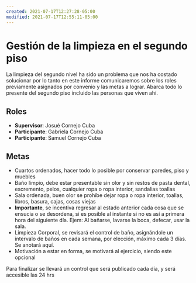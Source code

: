 ```yaml
---
created: 2021-07-17T12:27:28-05:00
modified: 2021-07-17T12:55:11-05:00
---
```


# Gestión de la limpieza en el segundo piso

La limpieza del segundo nivel ha sido un problema que nos ha costado solucionar por lo tanto en este informe comunicaremos sobre los roles previamente asignados por convenio y las metas a lograr. Abarca todo lo presente del segundo piso incluido las personas que viven ahí.

## Roles
- **Supervisor**: Josué Cornejo Cuba
- **Participante**: Gabriela Cornejo Cuba
- **Participante**: Samuel Cornejo Cuba

## Metas
- Cuartos ordenados, hacer todo lo posible por conservar paredes, piso y muebles
- Baño limpio, debe estar presentable sin olor y sin restos de pasta dental, escremento, pelos, cualquier ropa o ropa interior, sandalias toallas
- Sala ordenada, buen olor se prohíbe dejar ropa o ropa interior, toallas, libros, basura, cajas, cosas viejas
- **Importante**, se incentiva regresar al estado anterior cada cosa que se ensucia o se desordena, si es posible al instante si no es así a primera hora del siguiente día. Ejem: Al bañarse, lavarse la boca, defecar, usar la sala.
- Limpieza Corporal, se revisará el control de baño, asignándole un intervalo de baños en cada semana, por elección,  máximo cada 3 días. Se anotará aquí.
- Motivación a estar en forma, se motivará al ejercicio, siendo este opcional

Para finalizar se llevará un control que será publicado cada día, y será accesible las 24 hrs
<!--stackedit_data:
eyJoaXN0b3J5IjpbLTE0NTg2MzcxXX0=
-->